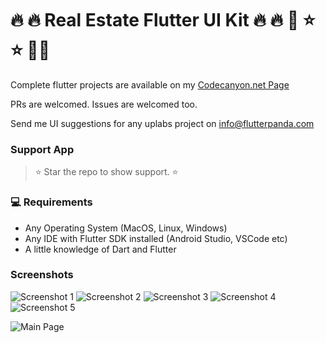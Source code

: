 # 🔥 🔥 Real Estate Flutter UI Kit 🔥 🔥 💫 ⭐️ ⭐️ 👨‍💻 

Complete flutter projects are available on my <a href="https://codecanyon.net/user/chris2code/portfolio">Codecanyon.net Page</a>

PRs are welcomed. Issues are welcomed too.

Send me UI suggestions for any uplabs project on <a href="mailto:info@flutterpanda.com">info@flutterpanda.com</a>

### Support App

> ⭐️ Star the repo to show support. ⭐️


### 💻 Requirements

- Any Operating System (MacOS, Linux, Windows)
- Any IDE with Flutter SDK installed (Android Studio, VSCode etc)
- A little knowledge of Dart and Flutter



### Screenshots

![Screenshot 1](https://res.cloudinary.com/olayemii/image/upload/v1611747179/assets/h1_f9c6jw.png) ![Screenshot 2](https://res.cloudinary.com/olayemii/image/upload/v1611747120/assets/h2_n5j9nf.png) ![Screenshot 3](https://res.cloudinary.com/olayemii/image/upload/v1611747074/assets/h3_p91ufk.png) ![Screenshot 4](https://res.cloudinary.com/olayemii/image/upload/v1611747048/assets/h4_w6nn04.png) ![Screenshot 5](https://res.cloudinary.com/olayemii/image/upload/v1611747054/assets/h5_a73wum.png)

![Main Page](https://res.cloudinary.com/olayemii/image/upload/v1611747859/assets/house_rqucrb.jpg)
